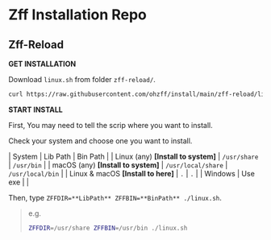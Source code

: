 # Zff Installation Repo

## Zff-Reload

**GET INSTALLATION**

Download `linux.sh` from folder `zff-reload/`.

```bash
curl https://raw.githubusercontent.com/ohzff/install/main/zff-reload/linux.sh > linux.sh
```

**START INSTALL**

First, You may need to tell the scrip where you want to install.

Check your system and choose one you want to install.

| System | Lib Path | Bin Path |
| Linux (any) **[Install to system]** | `/usr/share` | `/usr/bin` |
| macOS (any) **[Install to system]** | `/usr/local/share` | `/usr/local/bin` |
| Linux & macOS **[Install to here]** | `.` | `.` |
| Windows | Use exe | |

Then, type `ZFFDIR=**LibPath** ZFFBIN=**BinPath** ./linux.sh`.

> e.g.
> 
> ```bash
> ZFFDIR=/usr/share ZFFBIN=/usr/bin ./linux.sh
> ```

